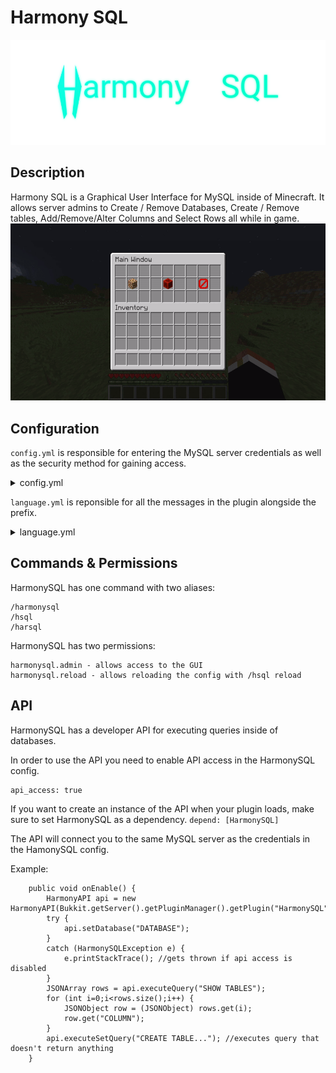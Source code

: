 # Harmony SQL
![Alt text](https://raw.githubusercontent.com/HarmonyPlugins/HarmonySQL/main/images/hsql_logo.png "Title")
## Description

Harmony SQL is a Graphical User Interface for MySQL inside of Minecraft. It allows server admins to Create / Remove Databases, Create / Remove tables, Add/Remove/Alter Columns and Select Rows all while in game.
![Alt text](https://github.com/HarmonyPlugins/HarmonySQL/blob/main/images/showcasegif.gif?raw=true "Title")
## Configuration

```config.yml``` is responsible for entering the MySQL server credentials as well as the security method for gaining access.
<details>
   <summary>config.yml</summary>
  
	mysql:
 	username: "user"
 	password: "pass"
 	host: "127.0.0.1"
 	port: 3306

	security:
 	password: false
 	console: false
 	passphrase: "1234"
    api_access: false
</details>

```language.yml``` is reponsible for all the messages in the plugin alongside the prefix.
<details>
   <summary>language.yml</summary>
  
	prefix: "&f[&bHarmony&f]"

	messages: 
 	admin:
 	 console_execute: "&fSorry, but this command can only be run by a &bPlayer&f."
  	 console_code: "&b%player%&f's code is &l&b%code%"
  	 config_reloaded: "&fConfig reloaded successfully."
  	 custom_query: "&fType in your &bcommand&f in chat."
  	 create_database: "&fEnter the name of the &bdatabase&f in chat."
  	 create_table: "&fEnter the name of the &btable&f in chat."
 	 create_column: "&fEnter the name of the &bcolumn&f in chat."
  	 first_column: "&fIn order to create the table, you'll need to create a &bcolumn&f."
  	 column_size: "&fEnter the &bsize&f of your column."
  	 enter_condition: "&fQuery: \n\n&b%query%&f\n\n Enter your new condition in chat(or type &bnone&f to cancel)."
	player:
  		no_access: "&fSorry, but this command requires the &bharmonysql.admin&f permission."
  		no_password: "&fYou must type in the &bpassphrase&f to proceed. (/harmonysql password)"
  		invalid_password: "&fSorry, but the passphrase you entered is &binvalid&f."
  		code_sent: "&fYou need to enter the confirmation code sent to the &bConsole&f."```
</details>

## Commands & Permissions

HarmonySQL has one command with two aliases:
```
/harmonysql 
/hsql
/harsql
```

HarmonySQL has two permissions: 
```
harmonysql.admin - allows access to the GUI
harmonysql.reload - allows reloading the config with /hsql reload
```

## API

HarmonySQL has a developer API for executing queries inside of databases.

In order to use the API you need to enable API access in the HarmonySQL config.

```config.yml:
api_access: true
```

If you want to create an instance of the API when your plugin loads, make sure to set HarmonySQL as a dependency.
```depend: [HarmonySQL]```

The API will connect you to the same MySQL server as the credentials in the HamonySQL config.

Example:
```
    public void onEnable() {
        HarmonyAPI api = new HarmonyAPI(Bukkit.getServer().getPluginManager().getPlugin("HarmonySQL"));
        try {
            api.setDatabase("DATABASE");
        }
        catch (HarmonySQLException e) {
            e.printStackTrace(); //gets thrown if api access is disabled
        }
        JSONArray rows = api.executeQuery("SHOW TABLES");
        for (int i=0;i<rows.size();i++) {
			JSONObject row = (JSONObject) rows.get(i);
			row.get("COLUMN"); 
		}
		api.executeSetQuery("CREATE TABLE..."); //executes query that doesn't return anything
    }
```


